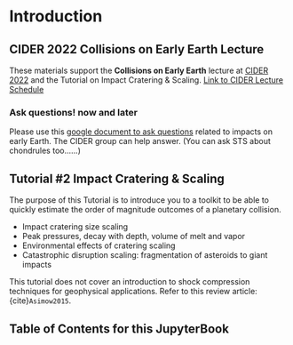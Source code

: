 # Introduction

## CIDER 2022 Collisions on Early Earth Lecture

These materials support the <b>Collisions on Early Earth</b> lecture at <a
href="https://www.deep-earth.org/summer22" 
target="_blank">CIDER 2022</a> and the
Tutorial on Impact Cratering & Scaling.
<a 
href="https://docs.google.com/document/d/1vIdzpq-K4kRo9Ydi-eLscc48TDFWCJ06ULwoTIUVSdo/edit"
target="_blank">Link 
to CIDER Lecture Schedule</a><p>

### Ask questions! now and later

Please use this <a
href="https://docs.google.com/document/d/12xMdyZLr_zDUPdABIcId-6tcAGIu0qJZ-V1VDw1Plfg/edit?usp=sharing"
target="_blank">google document to ask questions</a> related to impacts on
early Earth. The CIDER group can help answer. (You can ask STS about
chondrules too......)

## Tutorial #2 Impact Cratering & Scaling 

The purpose of this Tutorial is to introduce you to a toolkit to be
able to quickly estimate the order of magnitude outcomes of a
planetary collision.
<ul>
<li>Impact cratering size scaling</li>
<li>Peak pressures, decay with depth, volume of melt and vapor</li>
<li>Environmental effects of cratering scaling</li>
<li>Catastrophic disruption scaling: fragmentation of asteroids to
giant impacts</li>
</ul>

This tutorial does not cover an introduction to shock compression 
techniques for geophysical applications. Refer to this review article: 
{cite}`Asimow2015`. 


## Table of Contents for this JupyterBook

```{tableofcontents}
```

